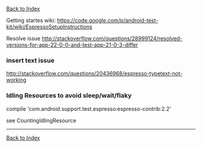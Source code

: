 [Back to Index](../index.md)

Getting startes wiki: https://code.google.com/p/android-test-kit/wiki/EspressoSetupInstructions

Resolve issue http://stackoverflow.com/questions/28999124/resolved-versions-for-app-22-0-0-and-test-app-21-0-3-differ

### insert text issue

http://stackoverflow.com/questions/20436968/espresso-typetext-not-working

### Idling Resources to avoid sleep/wait/flaky

compile 'com.android.support.test.espresso:espresso-contrib:2.2'

see CountingIdlingResource

---

[Back to Index](../index.md)